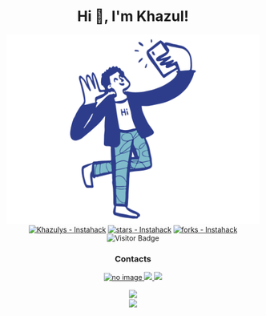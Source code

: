 <h1 align="center">Hi 👋, I'm Khazul!</h1>
<div align="center">
    <a href="https://www.instagram.com/khazulys">
        <img src="image.png" alt="Sample screenshot" width="900">
    </a>
    <a href="https://github.com/Khazulys/Instahack" title="Go to GitHub repo"><img src="https://img.shields.io/static/v1?label=Khazulys&message=Instahack&color=Red&logo=github" alt="Khazulys - Instahack"></a>
    <a href="https://github.com/Khazulys/Instahack"><img src="https://img.shields.io/github/stars/Khazulys/Instahack?style=social" alt="stars - Instahack"></a>
    <a href="https://github.com/Khazulys/Instahack"><img src="https://img.shields.io/github/forks/Khazulys/Instahack?style=social" alt="forks - Instahack"></a>
    <img alt="Visitor Badge" src="https://visitor-badges.glitch.me?username=khazulys&repo=Khazulys&label=VISITOR&style=flat&color=%23457BFF&contentType=svg">
</div>
<h3 align="center">Contacts</h3>
<div align="center">
    <a href="https://web.whatsapp.com">
        <img src="https://img.shields.io/badge/WhatsApp-25D366?style=for-the-badge&logo=whatsapp&logoColor=white" alt="no image" width="120">
    </a>
    <a href="https://www.facebook.com/profile.php?id=100018723660346">
        <img src="https://img.shields.io/badge/Messenger-00B2FF?style=for-the-badge&logo=messenger&logoColor=white" width="130">
    </a>
    <a href="https://t.me/khazulys">
       <img src="https://img.shields.io/badge/Telegram-2CA5E0?style=for-the-badge&logo=telegram&logoColor=white" width="120">
    </a>
</div>
<br>
<div align="center">
   <img src="https://github-readme-stats.vercel.app/api?username=khazulys&&show_icons=true&theme=blue-green">
</div>
<div align="center">
   <img src="https://github-readme-streak-stats.herokuapp.com/?user=Khazulys&theme=blue-green">
</div>
